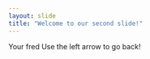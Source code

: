 ```yaml
---
layout: slide
title: "Welcome to our second slide!"
---
```

Your fred
Use the left arrow to go back!
